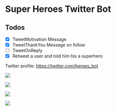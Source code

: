# Super Heroes Twitter Bot

## Todos

- [x] TweetMotivation Message
- [x] TweetThankYou Message on follow
- [ ] TweetOnReply
- [x] Retweet a user and told him his a superhero

Twitter profile: https://twitter.com/heroes_bot

![](https://lh3.googleusercontent.com/9W5m21HvcpJRNYy9qdBGxPmsdg8l8a9yi30ao8GMUQxIGdgmjpxl2QpK5lthCmG2OEMQJoFA9gcO0jNcitZOQBMWV62k0YEeAEtrCpdPMYJZWJxB0flRHPUKcthpVXHNrH-FeTCAecV0GiMr9u8NIGDtivtYtTszz9N9ihplLaM0u4T19nwB7PLF21-7P7hIPHj1i-mG-GnXyidjhvRDPb_3EwKDvBMtwcxrb80JJZp7rZIUmMPlSq6tH3sXi5LorTe4Nm4V8CVilQ_jWX1hPLuClV72UR7xvjWkTj5XNv2oAwYzsIhoRGYOGNLxLANI0r31e_zm0ES3RyKHpVFsRTF2oXOKG18s0bG1hD0xjJv6fkO2hJ9JA0fAJkCgg-ZPSoRdQ-zrARL8RAGp96mtRRWybAbJFoZXMf0hHYfpCaa3DFspbVwcnX1kB2_yzz5UReJAYBwpqxK2IV22XjCxNxt5EiUluvalPVau-2In3WvTaizMrmKM00ckBtSpXYIdGJSDg6HgTZjVHrR_ugAGkVrirqIvm0MKIMFqpU946z5m_yJ1dH8sTrTaCm3uSRXvnSwsjpJOIhWj4IZ8rAuXaS5wnFOoBk4Eq4gYtyofhsDJ78rg8rF2=w2446-h1552-no)

![](https://lh3.googleusercontent.com/RJMmqggsLiXBieFnuS18bE4z2yo0SxytQXDccukSA_AWtHh-o2xeTOFD02ipLwlyYoaiK1haiMeTJtkO2PiHzPNUN_olvWdsmUXn60_xOJ5iAH4KBro90-6TbziT-lO9wiKp7iAYfEwquHBSoBAilB8NoL4Z2xbIVBKVJHJtSss8PwCmqAA5jeTCZBincTOj54LILoU4epjrws5tzsu2RN4xVLTbFW2gXauOcGEKeP-QLWHe8eaP_MweeBnAsFiCtGHR9uAiz-X7odrJR5BRZ19MCPWdYBOyuO45UH7DEkYhN3jFAeiq9QwtzZp4OBmofpsyLcQywnpDuBWjGXKhF4IVpDFh8HGxkyV0fG8LTu19HRgtkYHLZ4nDmgOfKIdJVpfeutBAPqhj70zxDUn-j5NTwehxtS7X22wxSn-zfFbv5X9Ge5LWOGxOWPDXFWTlEAGYKbe8iVrdMUmiiQANpZYdLDFEkq6QA1KQih30M8LHem6YKy1InxJCq5N-rUjkuxLSZMMy0nYCEif8DZUkQscmisNoUtHLpgRUHfPJjigpwAAQUpn8HJbeK0VkWRdiXPlOEJMps0qk_AUQyn43NVtBdidjc0kt0tzapjldmW0G73Up=w2446-h1552-no)

![](https://lh3.googleusercontent.com/8HKKoVsH7Fptbo4ZHLI54TAG7ro3pAhxFdDIGmvYd1KLEQoUSsxOmTTilYKI_40n5sdW4bID70p4tt-AGUU98qTtFShVZG5R0fm2J7j2uyOjumqau85ZXh88zrU0VW-0pPJHkLbGJMAho7DRJKW_7GRmrVfA6WEd0UF31nXsnLfbfaIU4PMxKrnMJiVI4Z69uO1bPDT7QpF0iQLZJ8o5eK9MMzVeDS_WguwOYvvogjBdaaekio0AoOfF3W8hQkOhI9aeBblutC16MX_FrN1ldGMze9EBMr_5861_G4J0C4KC1xRrLtU9DpAWwZBuyLcANtJlmfB6yewr4Bh4cWuRziRJFQ2WY8rqG7wQkW1lL4fpXmWamOqpZrwIDBRFtMibswuMnlFQS6hXGEHOwrs79TahHhlQPQ7pfFfnVyVrVeUbZb0ZWRwNn8FlW_HEHSw6WRVZhZtJ8C4imxEUL0RjSCKJ1sIOL7pOJcKWQFYo4AlQQ3_MfqIgW6W-P5cmc7TbBLaaVXIYKnsZSbejuQPWQykZfQXHP-taq2YgwlySD2R2PmlRnodF6zXc34fAE3XdKlyTyOsKJJYhrk2utxkWMsa2eGDUdSjnw9uSx2HcRXDpGQpu=w2446-h1552-no)

![](https://lh3.googleusercontent.com/dd4BGdcrkmf8I59G-L8qm35zPMiNxbcin3jiI--FC2Nl3acfhaazXN7QEyXkeYyY1xMVarWo7LO5mM-OhodUnFfb2Gfdcz-zYE_EeNqTu4ByZ5B_otBo8v8c6O8ugsWeAQG37hMh5bVkt_u24wYh3zNNLwyeFesIKRM1OeFbgDfKoCtq7tKzImWqwkIbNcT_6nCj_Um4moYj7dtHQ2qTPOCsoMqbkBRGgQdgPNPxEwfwDVO5wxlVs39_d0iD_8cftzgGXyHeeu-X8QEYN1d_lMTuG74g7oukdAtETxgWCETYjKN0IeB1p_RqpiMZEeEh4tDFSX7eiPaMqMskQT-mJU0lKYweloOPajOzI_0TTq9LPUQWLsah79lPHBcmiQfPxSJywlz5fFC03nNdS0PQiU4Jb5CSKFjtaTN9M0mB8wpy2lULKtkphDrnQp1iBR9Xo3RPZnNYLszoEO4tNpMequUjIpjS_4D5qUVu6XuuRAqsxY_t1rWCMDL-lGXNDzWfBJDHNp9T5Pf3gQqBFWXhRwf15_sM_e8zHOT4LCnjwZFtKY8qh8pgqZ5a4qWvhGITawBgRyZ1Krc2LyBwQbrV7CJfcDrc-i6enAurs16reAyCjcMKuSw2=w2446-h1552-no)
